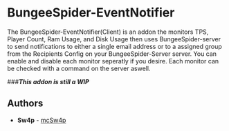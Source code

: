 # BungeeSpider-EventNotifier
The BungeeSpider-EventNotifier(Client) is an addon the monitors TPS, Player Count, Ram Usage, and Disk Usage then uses BungeeSpider-server to send notifications to 
either a single email address or to a assigned group from the Recipients Config on your BungeeSpider-Server server. You can enable and disable each monitor seperatly 
if you desire. Each monitor can be checked with a command on the server aswell. 

###___This addon is still a WIP___
 
## Authors
* **Sw4p** - [mcSw4p](https://github.com/mcSw4p)